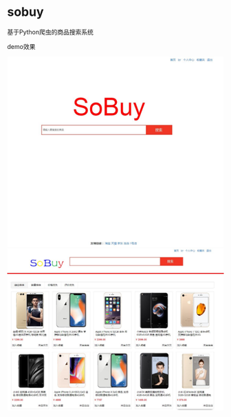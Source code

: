 # sobuy
基于Python爬虫的商品搜索系统

demo效果

![Image text](https://github.com/Qlzr/Img/blob/master/sobuy/sobuy_index.jpg)
![Image text](https://github.com/Qlzr/Img/blob/master/sobuy/sobuy_search.jpg)
